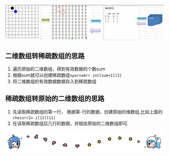 

![image_9](../img/image_9.png)

## 二维数组转稀疏数组的思路
1. 遍历原始的二维数组，得到有效数据的个数sum
2. 根据sum就可以创建稀疏数组`sparseArr int[sum+1][3]`
3. 将二维数组的有效数据数据存入到稀疏数组
## 稀疏数组转原始的二维数组的思路

1. 先读取稀疏数组的第一行， 根据第-行的数据，创建原始的维数组,比如上面的`chessrr2= i[11][11]`
2. 在读取稀疏数组后几行的数据，并赋给原始的二维数组即可.



![哔哩哔哩动画](../img/bilibili_line.png)







